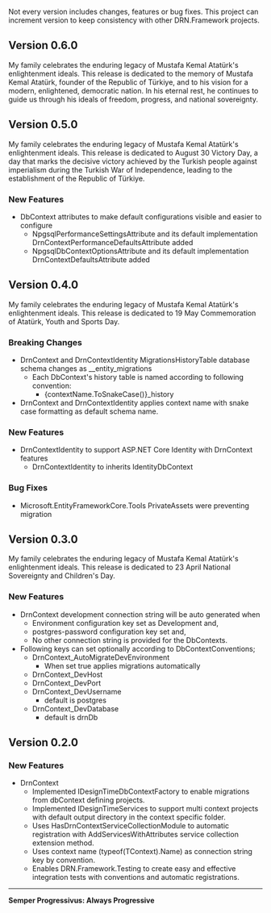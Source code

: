 Not every version includes changes, features or bug fixes. This project can increment version to keep consistency with other DRN.Framework projects.

## Version 0.6.0

My family celebrates the enduring legacy of Mustafa Kemal Atatürk's enlightenment ideals. This release is dedicated to the memory of Mustafa Kemal Atatürk, founder of the Republic of Türkiye, and to his vision for a modern, enlightened, democratic nation. In his eternal rest, he continues to guide us through his ideals of freedom, progress, and national sovereignty.

## Version 0.5.0

My family celebrates the enduring legacy of Mustafa Kemal Atatürk's enlightenment ideals. This release is dedicated to August 30 Victory Day, a day that marks the decisive victory achieved by the Turkish people against imperialism during the Turkish War of Independence, leading to the establishment of the Republic of Türkiye.

### New Features

* DbContext attributes to make default configurations visible and easier to configure
  * NpgsqlPerformanceSettingsAttribute and its default implementation DrnContextPerformanceDefaultsAttribute added
  * NpgsqlDbContextOptionsAttribute and its default implementation DrnContextDefaultsAttribute added 

## Version 0.4.0

My family celebrates the enduring legacy of Mustafa Kemal Atatürk's enlightenment ideals. This release is dedicated to 19 May Commemoration of Atatürk, Youth and Sports Day.

### Breaking Changes

* DrnContext and DrnContextIdentity MigrationsHistoryTable database schema changes as __entity_migrations
  * Each DbContext's history table is named according to following convention:
    * {contextName.ToSnakeCase()}_history
* DrnContext and DrnContextIdentity applies context name with snake case formatting as default schema name.

### New Features

* DrnContextIdentity to support ASP.NET Core Identity  with DrnContext features
  * DrnContextIdentity to inherits IdentityDbContext

### Bug Fixes

* Microsoft.EntityFrameworkCore.Tools PrivateAssets were preventing migration

## Version 0.3.0

My family celebrates the enduring legacy of Mustafa Kemal Atatürk's enlightenment ideals. This release is dedicated to 23 April National Sovereignty and Children's Day.

### New Features

* DrnContext development connection string will be auto generated when
    * Environment configuration key set as Development and,
    * postgres-password configuration key set and,
    * No other connection string is provided for the DbContexts.
* Following keys can set optionally according to DbContextConventions;
    * DrnContext_AutoMigrateDevEnvironment
        * When set true applies migrations automatically
    * DrnContext_DevHost
    * DrnContext_DevPort
    * DrnContext_DevUsername
        * default is postgres
    * DrnContext_DevDatabase
        * default is drnDb

## Version 0.2.0

### New Features

*  DrnContext
    * Implemented IDesignTimeDbContextFactory to enable migrations from dbContext defining projects.
    * Implemented IDesignTimeServices to support multi context projects with default output directory in the context specific folder.
    * Uses HasDrnContextServiceCollectionModule to automatic registration with AddServicesWithAttributes service collection extension method.
    * Uses context name (typeof(TContext).Name) as connection string key by convention.
    * Enables DRN.Framework.Testing to create easy and effective integration tests with conventions and automatic registrations.

---

**Semper Progressivus: Always Progressive**